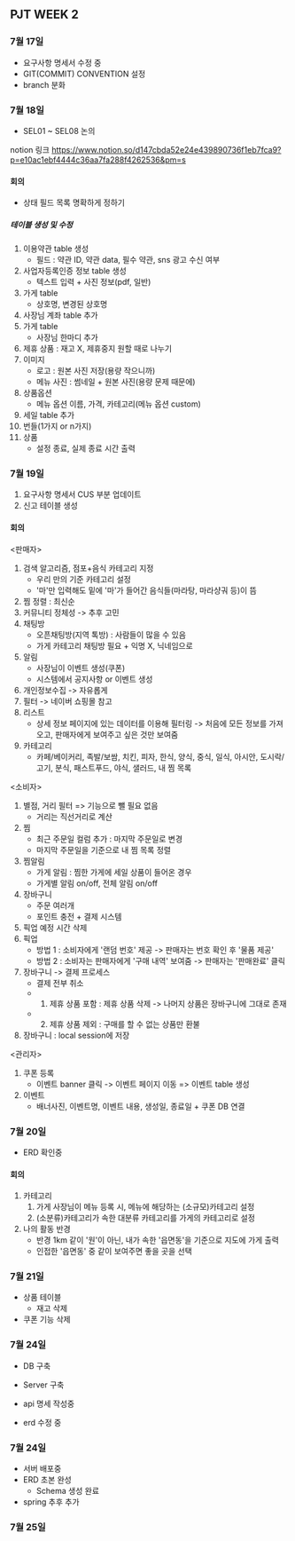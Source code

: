 ## PJT WEEK 2

### 7월 17일

- 요구사항 명세서 수정 중
- GIT(COMMIT) CONVENTION 설정
- branch 분화


### 7월 18일
- SEL01 ~ SEL08 논의

notion 링크
https://www.notion.so/d147cbda52e24e439890736f1eb7fca9?p=e10ac1ebf4444c36aa7fa288f4262536&pm=s

#### 회의
- 상태 필드 목록 명확하게 정하기
##### 테이블 생성 및 수정
1. 이용약관 table 생성
    - 필드 : 약관 ID, 약관 data, 필수 약관, sns 광고 수신 여부
2. 사업자등록인증 정보 table 생성
    - 텍스트 입력 + 사진 정보(pdf, 일반)
3. 가게 table
    - 상호명, 변경된 상호명
4. 사장님 계좌 table 추가
5. 가게 table
    - 사장님 한마디 추가
6. 제휴 상품 : 재고 X, 제휴중지 원할 때로 나누기
7. 이미지
    - 로고 : 원본 사진 저장(용량 작으니까)
    - 메뉴 사진 : 썸네일 + 원본 사진(용량 문제 때문에)
8. 상품옵션
    - 메뉴 옵션 이름, 가격, 카테고리(메뉴 옵션 custom)
9. 세일 table 추가
10. 번들(1가지 or n가지)
11. 상품
    - 설정 종료, 실제 종료 시간 출력

### 7월 19일
1. 요구사항 명세서 CUS 부분 업데이트
2. 신고 테이블 생성

#### 회의
<판매자>
1. 검색 알고리즘, 점포+음식 카테고리 지정
    - 우리 만의 기준 카테고리 설정
    - '마'만 입력해도 밑에 '마'가 들어간 음식들(마라탕, 마라샹궈 등)이 뜸
2. 찜 정렬 : 최신순
3. 커뮤니티 정체성 -> 추후 고민
4. 채팅방
    - 오픈채팅방(지역 톡방) : 사람들이 많을 수 있음
    - 가게 카테고리 채팅방 필요 + 익명 X, 닉네임으로
5. 알림
    - 사장님이 이벤트 생성(쿠폰)
    - 시스템에서 공지사항 or 이벤트 생성
6. 개인정보수집 -> 자유롭게
7. 필터 -> 네이버 쇼핑몰 참고
8. 리스트
    - 상세 정보 페이지에 있는 데이터를 이용해 필터링
    -> 처음에 모든 정보를 가져오고, 판매자에게 보여주고 싶은 것만 보여줌
9. 카테고리
    - 카페/베이커리, 족발/보쌈, 치킨, 피자, 한식, 양식, 중식, 일식, 아시안, 도시락/고기, 분식, 패스트푸드, 야식, 샐러드, 내 찜 목록

<소비자>
1. 별점, 거리 필터 => 기능으로 뺄 필요 없음
    - 거리는 직선거리로 계산
2. 찜
    - 최근 주문일 컬럼 추가 : 마지막 주문일로 변경
    - 마지막 주문일을 기준으로 내 찜 목록 정렬
3. 찜알림
    - 가게 알림 : 찜한 가게에 세일 상품이 들어온 경우
    - 가게별 알림 on/off, 전체 알림 on/off
4. 장바구니
    - 주문 여러개
    - 포인트 충전 + 결제 시스템
5. 픽업 예정 시간 삭제
6. 픽업
    - 방법 1 : 소비자에게 '랜덤 번호' 제공 -> 판매자는 번호 확인 후 '물품 제공'
    - 방법 2 : 소비자는 판매자에게 '구매 내역' 보여줌 -> 판매자는 '판매완료' 클릭
7. 장바구니 -> 결제 프로세스
    - 결제 전부 취소
    - 1. 제휴 상품 포함 : 제휴 상품 삭제 -> 나머지 상품은 장바구니에 그대로 존재
    - 2. 제휴 상품 제외 : 구매를 할 수 없는 상품만 환불
8. 장바구니 : local session에 저장

<관리자>
1. 쿠폰 등록
    - 이벤트 banner 클릭 -> 이벤트 페이지 이동
    => 이벤트 table 생성
2. 이벤트
    - 배너사진, 이벤트명, 이벤트 내용, 생성일, 종료일 + 쿠폰 DB 연결

### 7월 20일
- ERD 확인중

#### 회의
1. 카테고리
    1. 가게 사장님이 메뉴 등록 시, 메뉴에 해당하는 (소규모)카테고리 설정
    2. (소분류)카테고리가 속한 대분류 카테고리를 가게의 카테고리로 설정
2. 나의 활동 반경
    - 반경 1km 같이 '원'이 아닌, 내가 속한 '읍면동'을 기준으로 지도에 가게 출력
    - 인접한 '읍면동' 중 같이 보여주면 좋을 곳을 선택


### 7월 21일
- 상품 테이블
    - 재고 삭제
- 쿠폰 기능 삭제

### 7월 24일
- DB 구축
- Server 구축 

- api 명세 작성중
- erd 수정 중

### 7월 24일
- 서버 배포중
- ERD 초본 완성
  - Schema 생성 완료
- spring 추후 추가

### 7월 25일 